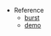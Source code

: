- Reference
  - [burst](https://mojs.github.io/tutorials/burst/#burst-2)
  - [demo](https://codepen.io/sol0mka/pen/JKWKVR)
